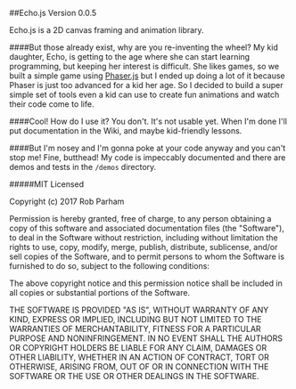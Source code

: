 

##Echo.js
Version  0.0.5

Echo.js is a 2D canvas framing and animation library. 

####But those already exist, why are you re-inventing the wheel?
My kid daughter, Echo, is getting to the age where she can start learning  programming, but keeping her interest is difficult. She likes games, so we built a simple game using [Phaser.js](https://phaser.io/) but I ended up doing a lot of it because Phaser is just too advanced for a kid her age. So I decided to build a super simple set of tools even a kid can use to create fun animations and watch their code come to life.

####Cool! How do I use it?
You don't. It's not usable yet. When I'm done I'll put documentation in the Wiki, and maybe kid-friendly lessons.

####But I'm nosey and I'm gonna poke at your code anyway and you can't stop me!
Fine, butthead! My code is impeccably documented and there are demos and tests in the `/demos` directory.

#####MIT Licensed

Copyright (c) 2017 Rob Parham

Permission is hereby granted, free of charge, to any person obtaining a copy of this software and associated documentation files (the "Software"), to deal in the Software without restriction, including without limitation the rights to use, copy, modify, merge, publish, distribute, sublicense, and/or sell copies of the Software, and to permit persons to whom the Software is furnished to do so, subject to the following conditions:

The above copyright notice and this permission notice shall be included in all copies or substantial portions of the Software.

THE SOFTWARE IS PROVIDED "AS IS", WITHOUT WARRANTY OF ANY KIND, EXPRESS OR IMPLIED, INCLUDING BUT NOT LIMITED TO THE WARRANTIES OF MERCHANTABILITY, FITNESS FOR A PARTICULAR PURPOSE AND NONINFRINGEMENT. IN NO EVENT SHALL THE AUTHORS OR COPYRIGHT HOLDERS BE LIABLE FOR ANY CLAIM, DAMAGES OR OTHER LIABILITY, WHETHER IN AN ACTION OF CONTRACT, TORT OR OTHERWISE, ARISING FROM, OUT OF OR IN CONNECTION WITH THE SOFTWARE OR THE USE OR OTHER DEALINGS IN THE SOFTWARE.